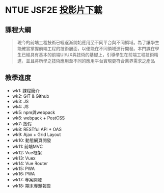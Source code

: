# NTUE JSF2E [投影片下載](https://drive.google.com/drive/folders/1JTKKmR3B2vHdqSG-RRDbbARbsO6dMGvr?usp=sharing) 

## 課程大綱
> 現今的前端工程技術已經逐漸開始應用至不同平台與不同領域。為了讓學生能確實掌握前端工程的技術層面，以便能在不同領域進行開發。本門課在學生已經具有基本的前端UI/UX與技術的基礎上，引導學生在前端工程技術精進，並且將所學之技術應用至不同的應用平台實現更符合業界需求之產品


## 教學進度
- wk1: 課程簡介
- wk2: GIT & Github
- wk3: JS
- wk4: JS
- wk5: npm與webpack
- wk6: webpack + PostCSS
- wk7: 放假
- wk8: RESTful API + OAS
- wk9: Ajax + Grid Layout
- wk10: 動態網頁開發
- wk11: 前端MVC
- wk12: Vue框架
- wk13: Vuex
- wk14: Vue Router
- wk15: PWA
- wk16: PWA
- wk17: 專案開發
- wk18: 期末專題報告
